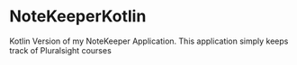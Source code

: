 # NoteKeeperKotlin
Kotlin Version of my NoteKeeper Application. This application simply keeps track of Pluralsight courses
